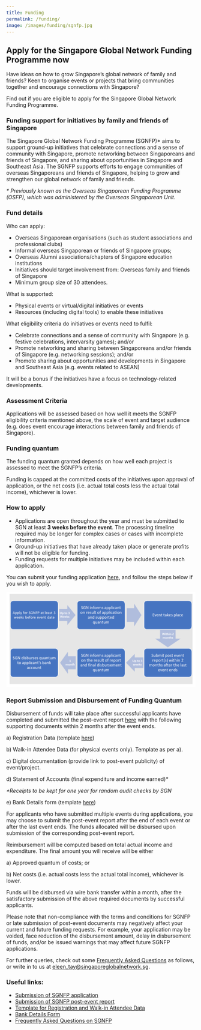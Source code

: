 ```yaml
---
title: Funding
permalink: /funding/
image: /images/funding/sgnfp.jpg
---
```


## Apply for the Singapore Global Network Funding Programme now

Have ideas on how to grow Singapore’s global network of family and friends? Keen to organise events or projects that bring communities together and encourage connections with Singapore? 

Find out if you are eligible to apply for the Singapore Global Network Funding Programme.

### Funding support for initiatives by family and friends of Singapore

The Singapore Global Network Funding Programme (SGNFP)* aims to support ground-up initiatives that celebrate connections and a sense of community with Singapore, promote networking between Singaporeans and friends of Singapore, and sharing about opportunities in Singapore and Southeast Asia. The SGNFP supports efforts to engage communities of overseas Singaporeans and friends of Singapore, helping to grow and strengthen our global network of family and friends.  

_* Previously known as the Overseas Singaporean Funding Programme (OSFP), which was administered by the Overseas Singaporean Unit._ 


### Fund details

Who can apply:

-	Overseas Singaporean organisations (such as student associations and professional clubs)
-	Informal overseas Singaporean or friends of Singapore groups;
-	Overseas Alumni associations/chapters of Singapore education institutions
-	Initiatives should target involvement from: Overseas family and friends of Singapore
-	Minimum group size of 30 attendees. 

What is supported:

-	Physical events or virtual/digital initiatives or events 
-	Resources (including digital tools) to enable these initiatives 

What eligibility criteria do initiatives or events need to fulfil: 

-	Celebrate connections and a sense of community with Singapore (e.g. festive celebrations, intervarsity games); and/or
-	Promote networking and sharing between Singaporeans and/or friends of Singapore (e.g. networking sessions); and/or
-	Promote sharing about opportunities and developments in Singapore and Southeast Asia (e.g. events related to ASEAN)   

It will be a bonus if the initiatives have a focus on technology-related developments.

    
### Assessment Criteria

Applications will be assessed based on how well it meets the SGNFP eligibility criteria mentioned above, the scale of event and target audience (e.g. does event encourage interactions between family and friends of Singapore). 
    
### Funding quantum
    
The funding quantum granted depends on how well each project is assessed to meet the SGNFP’s criteria. 

Funding is capped at the committed costs of the initiatives upon approval of application, or the net costs (i.e. actual total costs less the actual total income), whichever is lower.

### How to apply

-	Applications are open throughout the year and must be submitted to SGN at least **3 weeks before the event**. The processing timeline required may be longer for complex cases or cases with incomplete information.  
-	Ground-up initiatives that have already taken place or generate profits will not be eligible for funding. 
-	Funding requests for multiple initiatives may be included within each application.  
 
You can submit your funding application [here](https://form.gov.sg/5ecc7b04acd2650011515f0d), and follow the steps below if you wish to apply. 

![image](/images/funding/sgnfp-process.png)


### Report Submission and Disbursement of Funding Quantum

Disbursement of funds will take place after successful applicants have completed and submitted the post-event report [here](https://form.gov.sg/5ecc7be90a6127001147cf0f) with the following supporting documents within 2 months after the event ends.

a)	Registration Data (template [here](https://edbsing-my.sharepoint.com/:x:/g/personal/eleen_tay_edb_sg/EbL4Y0pZLyJNiyQ5DTYwzoUBkonOV11ktARfm6hLvWYFNg))

b)	Walk-in Attendee Data (for physical events only). Template as per a). 

c)	Digital documentation (provide link to post-event publicity) of event/project.

d)	Statement of Accounts (final expenditure and income earned)*

_*Receipts to be kept for one year for random audit checks by SGN_

e)	Bank Details form (template [here](https://drive.google.com/file/d/1mwsCF7ZOmz5xFIqasHfSwUEcd15vsmIF/view?usp=sharing))

For applicants who have submitted multiple events during applications, you may choose to submit the post-event report after the end of each event or after the last event ends. The funds allocated will be disbursed upon submission of the corresponding post-event report. 

Reimbursement will be computed based on total actual income and expenditure. The final amount you will receive will be either 

a)	Approved quantum of costs; or 

b)	Net costs (i.e. actual costs less the actual total income), whichever is lower. 

Funds will be disbursed via wire bank transfer within a month, after the satisfactory submission of the above required documents by successful applicants. 

Please note that non-compliance with the terms and conditions for SGNFP or late submission of post-event documents may negatively affect your current and future funding requests. For example, your application may be voided, face reduction of the disbursement amount, delay in disbursement of funds, and/or be issued warnings that may affect future SGNFP applications.

For further queries, check out some [Frequently Asked Questions](https://edbsing-my.sharepoint.com/:b:/g/personal/eleen_tay_edb_sg/ER1PvwG7b0ZDtY0I8B3mqXEB2Mannrr1KCYFFb6-cQsR0A?e=yNqvI4) as follows, or write in to us at [eleen_tay@singaporeglobalnetwork.sg](mailto:eleen_tay@singaporeglobalnetwork.sg). 

### Useful links:

-	[Submission of SGNFP application](https://form.gov.sg/5ecc7b04acd2650011515f0d)
-	[Submission of SGNFP post-event report](https://form.gov.sg/5ecc7be90a6127001147cf0f)
-	[Template for Registration and Walk-in Attendee Data](https://edbsing-my.sharepoint.com/:x:/g/personal/eleen_tay_edb_sg/EbL4Y0pZLyJNiyQ5DTYwzoUBkonOV11ktARfm6hLvWYFNg)
-	[Bank Details Form](https://drive.google.com/file/d/1mwsCF7ZOmz5xFIqasHfSwUEcd15vsmIF/view?usp=sharing)
-	[Frequently Asked Questions on SGNFP](https://edbsing-my.sharepoint.com/:b:/g/personal/eleen_tay_edb_sg/ER1PvwG7b0ZDtY0I8B3mqXEB2Mannrr1KCYFFb6-cQsR0A?e=yNqvI4)

